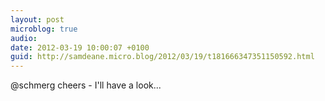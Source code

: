 ```yaml
---
layout: post
microblog: true
audio: 
date: 2012-03-19 10:00:07 +0100
guid: http://samdeane.micro.blog/2012/03/19/t181666347351150592.html
---
```

@schmerg cheers - I'll have a look...
